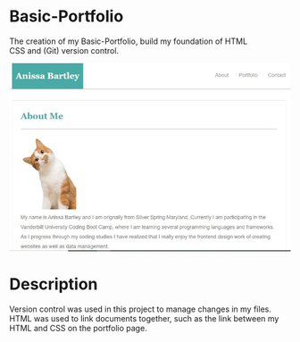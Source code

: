 # Basic-Portfolio

The creation of my Basic-Portfolio, build my foundation of HTML  
CSS and (Git) version control.

![image of basic portfolio](./assets/images/readme-photo.jpg)

# Description
Version control was used in this project to manage changes in 
my files. HTML was used to link documents together, such as
the link between my HTML and CSS on the portfolio page.